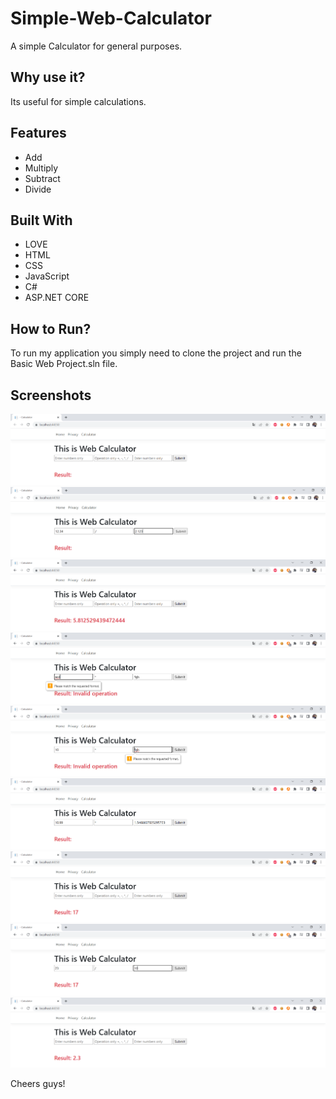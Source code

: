 # Simple-Web-Calculator
A simple Calculator for general purposes.

## Why use it?
Its useful for simple calculations.

## Features

* Add
* Multiply
* Subtract
* Divide

## Built With

* LOVE
* HTML
* CSS
* JavaScript
* C#
* ASP.NET CORE

## How to Run?

To run my application you simply need to clone the project and run the Basic Web Project.sln file.

## Screenshots 

![calculator project](https://github.com/alimusa17/Simple-Web-Calculator/blob/main/Screenshots/Screenshot%20(9309).png)
![calculator project](https://github.com/alimusa17/Simple-Web-Calculator/blob/main/Screenshots/Screenshot%20(9310).png)
![calculator project](https://github.com/alimusa17/Simple-Web-Calculator/blob/main/Screenshots/Screenshot%20(9311).png)
![calculator project](https://github.com/alimusa17/Simple-Web-Calculator/blob/main/Screenshots/Screenshot%20(9312).png)
![calculator project](https://github.com/alimusa17/Simple-Web-Calculator/blob/main/Screenshots/Screenshot%20(9313).png)
![calculator project](https://github.com/alimusa17/Simple-Web-Calculator/blob/main/Screenshots/Screenshot%20(9314).png)
![calculator project](https://github.com/alimusa17/Simple-Web-Calculator/blob/main/Screenshots/Screenshot%20(9315).png)
![calculator project](https://github.com/alimusa17/Simple-Web-Calculator/blob/main/Screenshots/Screenshot%20(9316).png)
![calculator project](https://github.com/alimusa17/Simple-Web-Calculator/blob/main/Screenshots/Screenshot%20(9317).png)

Cheers guys!
